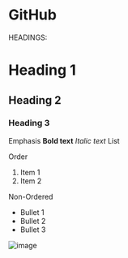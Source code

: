 # GitHub
   
HEADINGS:
# Heading 1
## Heading 2
### Heading 3

Emphasis
**Bold text**
_Italic text_
List

Order
1. Item 1
2. Item 2
      
Non-Ordered
- Bullet 1
- Bullet 2
- Bullet 3
        
![image](https://www.bleepstatic.com/content/hl-images/2022/04/08/GitHub__headpic.jpg)

